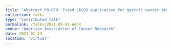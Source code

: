```yaml
---
title: "Abstract PO-079: Fused LASSO application for gastric cancer image segmentation."
collection: talks
type: "Contributed Talk"
permalink: /talks/2021-05-01-AACR
venue: "American Association of Cancer Research"
date: 2021-01-13
location: "virtual"
--- 
```

